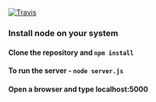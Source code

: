 [![Travis](https://img.shields.io/travis/rust-lang/rust.svg?style=plastic)](https://github.com/systers/slack-ghc)

### Install node on your system
#### Clone the repository and `npm install`
#### To run the server - `node server.js`
#### Open a browser and type localhost:5000
